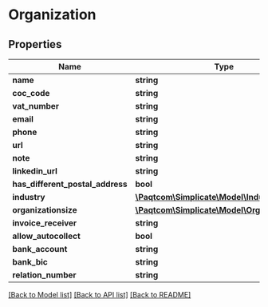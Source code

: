 # Organization

## Properties

 Name                             | Type                                                              | Description | Notes      
----------------------------------|-------------------------------------------------------------------|-------------|------------
 **name**                         | **string**                                                        |             | [optional] 
 **coc_code**                     | **string**                                                        |             | [optional] 
 **vat_number**                   | **string**                                                        |             | [optional] 
 **email**                        | **string**                                                        |             | [optional] 
 **phone**                        | **string**                                                        |             | [optional] 
 **url**                          | **string**                                                        |             | [optional] 
 **note**                         | **string**                                                        |             | [optional] 
 **linkedin_url**                 | **string**                                                        |             | [optional] 
 **has_different_postal_address** | **bool**                                                          |             | [optional] 
 **industry**                     | [**\Paqtcom\Simplicate\Model\Industry**](Industry.md)                 |             | [optional] 
 **organizationsize**             | [**\Paqtcom\Simplicate\Model\OrganizationSize**](OrganizationSize.md) |             | [optional] 
 **invoice_receiver**             | **string**                                                        |             | [optional] 
 **allow_autocollect**            | **bool**                                                          |             | [optional] 
 **bank_account**                 | **string**                                                        |             | [optional] 
 **bank_bic**                     | **string**                                                        |             | [optional] 
 **relation_number**              | **string**                                                        |             | [optional] 

[[Back to Model list]](../README.md#documentation-for-models) [[Back to API list]](../README.md#documentation-for-api-endpoints) [[Back to README]](../README.md)


